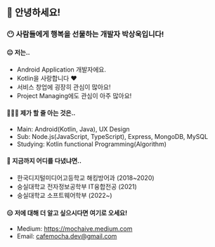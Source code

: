 ## 👋 안녕하세요!
### 😶 사람들에게 행복을 선물하는 개발자 박상욱입니다!
#### 😐 저는..
- Android Application 개발자에요.
- Kotlin을 사랑합니다 ❤️
- 서비스 창업에 굉장히 관심이 많아요!
- Project Managing에도 관심이 아주 많아요!

#### 🧑🏻‍💻 제가 할 줄 아는 것은..
- Main: Android(Kotlin, Java), UX Design
- Sub: Node.js(JavaScript, TypeScript), Express, MongoDB, MySQL
- Studying: Kotlin functional Programming(Algorithm)

#### 🏫 지금까지 어디를 다녔냐면..
- 한국디지털미디어고등학교 해킹방어과 (2018~2020)
- 숭실대학교 전자정보공학부 IT융합전공 (2021)
- 숭실대학교 소프트웨어학부 (2022~)

#### 😑 저에 대해 더 알고 싶으시다면 여기로 오세요!
- Medium: https://mochaive.medium.com
- Email: cafemocha.dev@gmail.com
